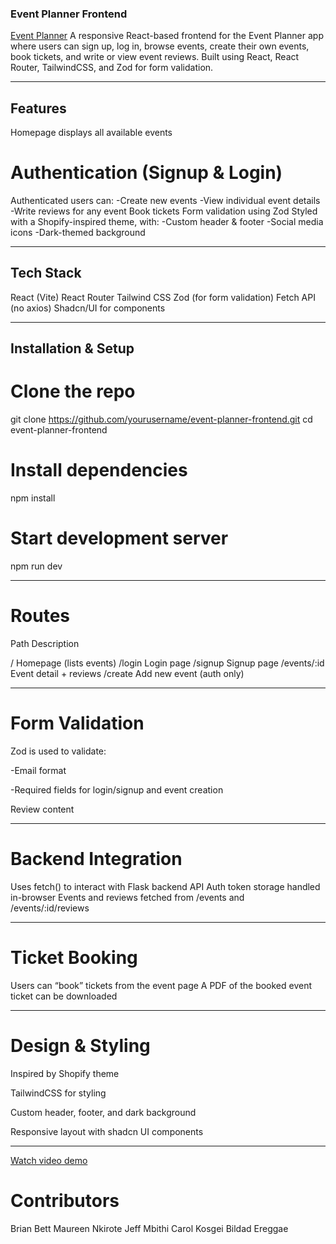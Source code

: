 ### Event Planner Frontend
[Event Planner](https://event-planner-frontend-production.up.railway.app/)
A responsive React-based frontend for the Event Planner app where users can sign up, log in, browse events, create their own events, book tickets, and write or view event reviews. Built using React, React Router, TailwindCSS, and Zod for form validation.

---

## Features

Homepage displays all available events
# Authentication (Signup & Login)
Authenticated users can:
  -Create new events
  -View individual event details
  -Write reviews for any event
Book tickets
Form validation using Zod
Styled with a Shopify-inspired theme, with:
  -Custom header & footer
  -Social media icons
  -Dark-themed background

---

## Tech Stack
React (Vite)
React Router
Tailwind CSS
Zod (for form validation)
Fetch API (no axios)
Shadcn/UI for components

---

## Installation & Setup

# Clone the repo
git clone https://github.com/yourusername/event-planner-frontend.git
cd event-planner-frontend

# Install dependencies
npm install

# Start development server
npm run dev

---

# Routes

Path	Description

/	Homepage (lists events)
/login	Login page
/signup	Signup page
/events/:id	Event detail + reviews
/create	Add new event (auth only)

---

# Form Validation

Zod is used to validate:

  -Email format

  -Required fields for login/signup and event creation

Review content

---

# Backend Integration

Uses fetch() to interact with Flask backend API
Auth token storage handled in-browser
Events and reviews fetched from /events and /events/:id/reviews

---

# Ticket Booking 

Users can “book” tickets from the event page
A PDF of the booked event ticket can be downloaded

---

# Design & Styling

Inspired by Shopify theme

TailwindCSS for styling

Custom header, footer, and dark background

Responsive layout with shadcn UI components

---
[Watch video demo](https://drive.google.com/file/d/1vZgetG51WejjvCWi18dIElKR6GgxZw3G/view?usp=sharing)
# Contributors

Brian Bett 
Maureen Nkirote
Jeff Mbithi
Carol Kosgei
Bildad Ereggae


